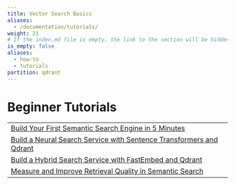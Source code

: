 ```yaml
---
title: Vector Search Basics
aliases:
  - /documentation/tutorials/
weight: 21
# If the index.md file is empty, the link to the section will be hidden from the sidebar
is_empty: false
aliases:
  - how-to
  - tutorials
partition: qdrant
---
```


# Beginner Tutorials 

|                                 | 
|----------------------------------------------------|
| [Build Your First Semantic Search Engine in 5 Minutes](/documentation/beginner-tutorials/search-beginners/) | 
| [Build a Neural Search Service with Sentence Transformers and Qdrant](/documentation/beginner-tutorials/neural-search/)             | 
| [Build a Hybrid Search Service with FastEmbed and Qdrant](/documentation/beginner-tutorials/hybrid-search-fastembed/) | 
| [Measure and Improve Retrieval Quality in Semantic Search](/documentation/beginner-tutorials/retrieval-quality/)    | 
